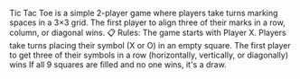 Tic Tac Toe is a simple 2-player game where players take turns marking spaces in a 3×3 grid. The first player to align three of their marks in a row, column, or diagonal wins.
📋 Rules:
The game starts with Player X.
Players take turns placing their symbol (X or O) in an empty square.
The first player to get three of their symbols in a row (horizontally, vertically, or diagonally) wins
If all 9 squares are filled and no one wins, it's a draw.
